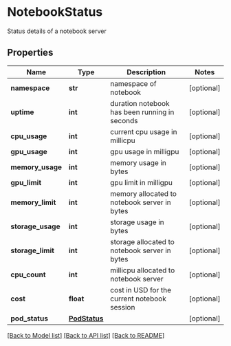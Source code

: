 # NotebookStatus

Status details of a notebook server

## Properties

| Name              | Type                          | Description                                   | Notes      |
| ----------------- | ----------------------------- | --------------------------------------------- | ---------- |
| **namespace**     | **str**                       | namespace of notebook                         | [optional] |
| **uptime**        | **int**                       | duration notebook has been running in seconds | [optional] |
| **cpu_usage**     | **int**                       | current cpu usage in millicpu                 | [optional] |
| **gpu_usage**     | **int**                       | gpu usage in milligpu                         | [optional] |
| **memory_usage**  | **int**                       | memory usage in bytes                         | [optional] |
| **gpu_limit**     | **int**                       | gpu limit in milligpu                         | [optional] |
| **memory_limit**  | **int**                       | memory allocated to notebook server in bytes  | [optional] |
| **storage_usage** | **int**                       | storage usage in bytes                        | [optional] |
| **storage_limit** | **int**                       | storage allocated to notebook server in bytes | [optional] |
| **cpu_count**     | **int**                       | millicpu allocated to notebook server         | [optional] |
| **cost**          | **float**                     | cost in USD for the current notebook session  | [optional] |
| **pod_status**    | [**PodStatus**](PodStatus.md) |                                               | [optional] |

[[Back to Model list]](../README.md#documentation-for-models) [[Back to API list]](../README.md#documentation-for-api-endpoints) [[Back to README]](../README.md)
